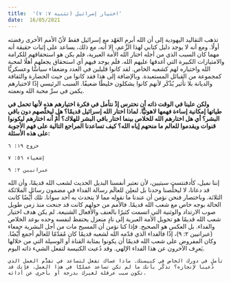 ```yaml
---
title:  'اختيار إسرائيل (تثنية ٧: ٧)'
date:  16/05/2021
---
```


تذهب التقاليد اليهودية إلى أن الله أبرم العَهْد مع إسرائيل فقط لأنّ الأمم الأخرى رفضته أولًا. ومع أنه لا يوجد دليل كتابي لهذا الزَّعم، إلا أنه، مع ذلك، يساعد على إثبات حقيقة أنه مهما كان السبب الذي من أجله اختار الله الأمة العبرية، فلم يكن هو استحقاقهم للكرامة والامتيازات الكبيرة التي أغدقها عليهم الله. فلَم يوجد فيهم أي استحقاق يجعلهم أهلًا لمحبة الله واختياره لهم كشعبه الخاص. لقد كانوا قليلين في العدد وضعفاء سياسًّا وعسكريًّا كمجموعة من القبائل المستعبدة. وبالإضافة إلى هذا فقد كانوا من حيث الحضارة والثقافة والديانة بلا تأثير يُذْكَر لأنهم كانوا يشكلون خليطًا ضعيفًا. السبب الرئيسي إذًا لاختيارهم يكمن في سرِّ محبة الله ونعمته.

**ولكن علينا في الوقت ذاته أن نحترس إذْ نتأمل في فكرة اختيارهم هذه لأنها تحمل في طياتها إمكانية إساءة فهمها لاهوتيًّا. لماذا اختار الله إسرائيل قديمًا؟ هل ليخلّصهم دون باقي البشر؟ أي هل اختارهم الله للخلاص بينما اختار باقي البشر للهلاك؟ أَمْ أنه اختارهم ليكونوا قنوات ويقدموا للعالم ما منحهم إياه الله؟ كيف تساعدنا المراجع التالية على فهم الأجوبة على هذه الأسئلة:**

`خروج ١٩: ٦`

`إشعياء ٥٦: ٧`

`عبرانيين ٢: ٩`

إننا نميل، كأدفنتست سبتيين، لأن نعتبر أنفسنا البديل الحديث لشعب الله قديمًا، وأن الله قد دعانا، لا ليخلِّصنا وحدنا بل لنعلِن للعالَم رسالة الفداء في مضمون رسائل الملائكة الثلاثة. وباختصار فنحن نؤمن أن عندنا ما نقوله مما لا يتحدث به أحد سوانا. تلك أَيْضًا كانت الحالة بوجه خاص مع شعب الله قديمًا. فالأمم من حولهم كانت قد جنحت منذ زمن طويل صوب الارتداد والوثنية التي اتسمت كثيرًا بالعنف والأفعال الشنيعة. لم يكن هدف اختيار شعب الله قديمًا هو تحويل الأمة العبرية إلى نادٍ منعزل يحتفظ لنفسه وحده بوعد الخلاص والفداء. بل العكس هو الصحيح. فإذا كنا نؤمن أن المسيح مات من أجل البشرية جمعاء (عبرانيين ٢: ٩)، إذًا فالفداء الذي قدّمه الله لشعبه قديمًا كان مُقدّمًا للعالَم أجمع أَيْضًا. وكان المفروض على شعب الله قديمًا أن يكونوا بمثابة القناة أو الوسيلة التي من خلالها يَعرِف الآخرون عن هذا الفداء الإلهي. وقد دُعيت الكنيسة لتفعل الشيء ذاته اليوم.

`تأمل في دورك الخاص في كنيستك. ماذا عساك تفعل لتساعد في تقدُّم العمل الذي دُعينا لإنجازه؟ تذكّر بأنك ما لم تكن تساعد عمليًّا في هذا العمل، فإنك قد تكون سبب عرقلة لغيرك بدرجة أو بأخرى عن أدائه.`